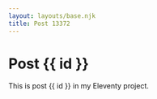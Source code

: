 ```yaml
---
layout: layouts/base.njk
title: Post 13372
---
```


# Post {{ id }}

This is post {{ id }} in my Eleventy project.
